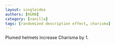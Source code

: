 ```yaml
---
layout: singleidea
authors: [RGRN]
category: [vanilla]
tags: [randomized description effect, charisma]
---
```

Plumed helmets increase Charisma by 1.
